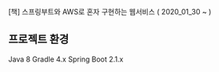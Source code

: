 
[책] 스프링부트와 AWS로 혼자 구현하는 웹서비스 ( 2020_01_30 ~ )

프로젝트 환경
----------------
Java 8
Gradle 4.x
Spring Boot 2.1.x
